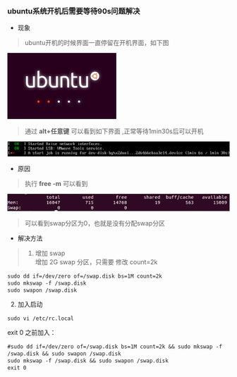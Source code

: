 ### ubuntu系统开机后需要等待90s问题解决
- 现象

> ubuntu开机的时候界面一直停留在开机界面，如下图    


![](../picture/ubuntu_boot.png)  

> 通过 **alt+任意键** 可以看到如下界面 ,正常等待1min30s后可以开机

![](../picture/ubuntu_boot_s.png)

- 原因  

> 执行  **free -m** 可以看到

![](../picture/ubuntu_swap.png)

> 可以看到swap分区为0，也就是没有分配swap分区

- 解决方法

> 1. 增加 swap  
增加 2G swap 分区，只需要 修改 count=2k
```shell
sudo dd if=/dev/zero of=/swap.disk bs=1M count=2k
sudo mkswap -f /swap.disk
sudo swapon /swap.disk
```
2. 加入启动  
```shell
sudo vi /etc/rc.local
```
exit 0 之前加入：  
```shell
#sudo dd if=/dev/zero of=/swap.disk bs=1M count=2k && sudo mkswap -f /swap.disk && sudo swapon /swap.disk
sudo mkswap -f /swap.disk && sudo swapon /swap.disk
exit 0
```
>
